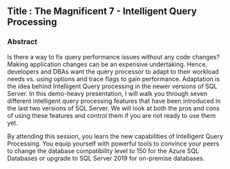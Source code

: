 ## Title : **The Magnificent 7 - Intelligent Query Processing**
### Abstract
Is there a way to fix query performance issues without any code changes? Making application changes can be an expensive undertaking. Hence, developers and DBAs want the query processor to adapt to their workload needs vs. using options and trace flags to gain performance. Adaptation is the idea behind Intelligent Query processing in the newer versions of SQL Server. In this demo-heavy presentation, I will walk you through seven different intelligent query processing features that have been introduced in the last two versions of SQL Server. We will look at both the pros and cons of using these features and control them if you are not ready to use them yet.

By attending this session, you learn the new capabilities of Intelligent Query Processing. You equip yourself with powerful tools to convince your peers to change the database compatibility level to 150 for the Azure SQL Databases or upgrade to SQL Server 2019 for on-premise databases.
